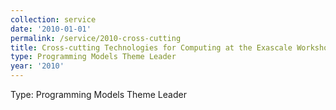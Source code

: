 ```yaml
---
collection: service
date: '2010-01-01'
permalink: /service/2010-cross-cutting
title: Cross-cutting Technologies for Computing at the Exascale Workshop
type: Programming Models Theme Leader
year: '2010'
---
```


Type: Programming Models Theme Leader

